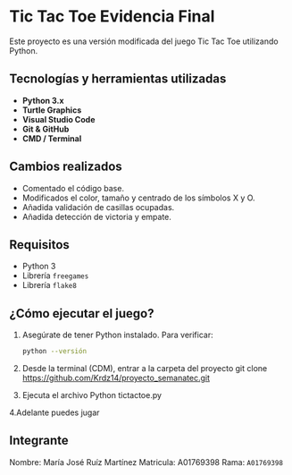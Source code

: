 # Tic Tac Toe Evidencia Final

Este proyecto es una versión modificada del juego Tic Tac Toe utilizando Python.

## Tecnologías y herramientas utilizadas

- **Python 3.x**
- **Turtle Graphics** 
- **Visual Studio Code** 
- **Git & GitHub** 
- **CMD / Terminal** 

## Cambios realizados

- Comentado el código base.
- Modificados el color, tamaño y centrado de los símbolos X y O.
- Añadida validación de casillas ocupadas.
- Añadida detección de victoria y empate.

## Requisitos

- Python 3
- Librería `freegames`
- Librería `flake8`

## ¿Cómo ejecutar el juego?

1. Asegúrate de tener Python instalado. Para verificar:
   ```bash
   python --versión

2. Desde la terminal (CDM), entrar a la carpeta del proyecto
   git clone https://github.com/Krdz14/proyecto_semanatec.git

3. Ejecuta el archivo 
   Python tictactoe.py

4.Adelante puedes jugar



## Integrante

Nombre: María José Ruíz Martínez
Matricula: A01769398
Rama: `A01769398`
  
